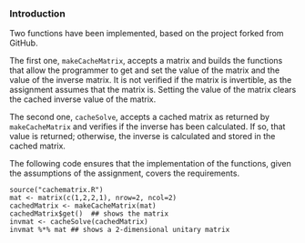 ### Introduction

Two functions have been implemented, based on the project forked from GitHub.

The first one, `makeCacheMatrix`, accepts a matrix and builds the functions
that allow the programmer to get and set the value of the matrix and the value
of the inverse matrix. It is not verified if the matrix is invertible, as the
assignment assumes that the matrix is. Setting the value of the matrix clears
the cached inverse value of the matrix.

The second one, `cacheSolve`, accepts a cached matrix as returned by
`makeCacheMatrix` and verifies if the inverse has been calculated. If so, that
value is returned; otherwise, the inverse is calculated and stored in the
cached matrix. 

The following code ensures that the implementation of the functions, given the
assumptions of the assignment, covers the requirements.

<!-- -->
    source("cachematrix.R")
    mat <- matrix(c(1,2,2,1), nrow=2, ncol=2)
    cachedMatrix <- makeCacheMatrix(mat)
    cachedMatrix$get()  ## shows the matrix
    invmat <- cacheSolve(cachedMatrix)
    invmat %*% mat ## shows a 2-dimensional unitary matrix
    
